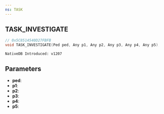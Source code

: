 ```yaml
---
ns: TASK
---
```

## TASK_INVESTIGATE

```c
// 0x5C8514540D27FBFB
void TASK_INVESTIGATE(Ped ped, Any p1, Any p2, Any p3, Any p4, Any p5);
```

```
NativeDB Introduced: v1207
```

## Parameters
* **ped**:
* **p1**:
* **p2**:
* **p3**:
* **p4**:
* **p5**:
